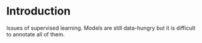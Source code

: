 # Introduction

Issues of supervised learning.
Models are still data-hungry but it is difficult to annotate all of them.
